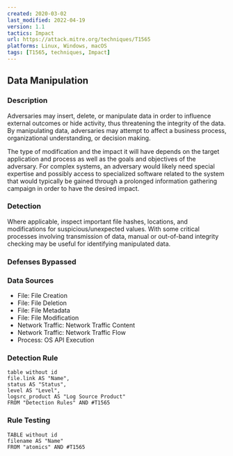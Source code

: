 ```yaml
---
created: 2020-03-02
last_modified: 2022-04-19
version: 1.1
tactics: Impact
url: https://attack.mitre.org/techniques/T1565
platforms: Linux, Windows, macOS
tags: [T1565, techniques, Impact]
---
```


## Data Manipulation

### Description

Adversaries may insert, delete, or manipulate data in order to influence external outcomes or hide activity, thus threatening the integrity of the data. By manipulating data, adversaries may attempt to affect a business process, organizational understanding, or decision making.

The type of modification and the impact it will have depends on the target application and process as well as the goals and objectives of the adversary. For complex systems, an adversary would likely need special expertise and possibly access to specialized software related to the system that would typically be gained through a prolonged information gathering campaign in order to have the desired impact.

### Detection

Where applicable, inspect important file hashes, locations, and modifications for suspicious/unexpected values. With some critical processes involving transmission of data, manual or out-of-band integrity checking may be useful for identifying manipulated data.

### Defenses Bypassed



### Data Sources

  - File: File Creation
  -  File: File Deletion
  -  File: File Metadata
  -  File: File Modification
  -  Network Traffic: Network Traffic Content
  -  Network Traffic: Network Traffic Flow
  -  Process: OS API Execution
### Detection Rule

```dataview
table without id
file.link AS "Name",
status AS "Status",
level AS "Level",
logsrc_product AS "Log Source Product"
FROM "Detection Rules" AND #T1565
```

### Rule Testing

```dataview
TABLE without id
filename AS "Name"
FROM "atomics" AND #T1565
```
